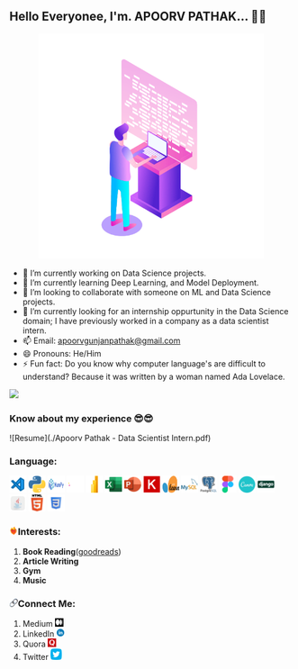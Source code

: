## Hello Everyonee, I'm. APOORV PATHAK... 👋👋

<p align = 'center'>
  <img src = './Logo/Computer Developer.gif' alt = 'Apoorv Pathak' width = '400' height = '400'>
</p>

<!--
**ApoorvPathak2003/ApoorvPathak2003** is a ✨ _special_ ✨ repository because its `README.md` (this file) appears on your GitHub profile.
Here are some ideas to get you started:
-->

- 🔭 I’m currently working on Data Science projects.
- 🌱 I’m currently learning Deep Learning, and Model Deployment.
- 👯 I’m looking to collaborate with someone on ML and Data Science projects.
- 🤔 I’m currently looking for an internship oppurtunity in the Data Science domain; I have previously worked in a company as a data scientist intern. 
- 📫 Email: apoorvgunjanpathak@gmail.com
- 😄 Pronouns: He/Him
- ⚡ Fun fact: Do you know why computer language's are difficult to understand? Because it was written by a woman named Ada Lovelace.

![](https://komarev.com/ghpvc/?username=ApoorvPathak2003)

### Know about my experience 😎😎
![Resume](./Apoorv Pathak - Data Scientist Intern.pdf)

### Language:
<img src = './Logo/VS Code.png' alt = 'VS Code' width = '30' height = '30'> <img src = './Logo/Python.png' alt = 'Python' width = '30' height = '30'> <img src = './Logo/NumPy.png' alt = 'NumPy' width = '30' height = '30'> <img src = './Logo/Pandas.svg' alt = 'Pandas' width = '30' height = '30'> <img src = './Logo/MS Power BI.png' alt = 'MS Power BI' width = '30' height = '30'> <img src = './Logo/MS Excel.png' alt = 'MS Excel' width = '30' height = '30'> <img src = './Logo/MS Powerpoint.png' alt = 'MS Powerpoint' width = '30' height = '30'> <img src = './Logo/Keras.svg' alt = 'Keras' width = '30' height = '30'> <img src = './Logo/sklearn.svg' alt = 'Sklearn' width = '30' height = '30'> <img src = './Logo/MySQL.png' alt = 'MySQL' width = '30' height = '30'> <img src = './Logo/PostgreSQL.png' alt = 'PostgreSQL' width = '30' height = '30'> <img src = './Logo/Figma.png' alt = 'Figma' width = '30' height = '30'>
<img src = './Logo/Canva.png' alt = 'Canva' width = '30' height = '30'> <img src = './Logo/Django.png' alt = 'Django' width = '30' height = '30'>
<img src = './Logo/Java.png' alt = 'Java' width = '30' height = '30'> <img src = './Logo/HTML.png' alt = 'HTML' width = '30' height = '30'>
<img src = './Logo/CSS.png' alt = 'CSS' width = '30' height = '30'>

### <img src = './Logo/Passion.gif' alt = 'Passion' width = '15' height = '15'>Interests:
1. **Book Reading**(<a href = 'https://www.goodreads.com/user/show/164208181-apoorv-gunjan-pathak'>goodreads</a>)
2. **Article Writing**
3. **Gym**
4. **Music**

### <img src = './Logo/Link.png' alt = 'Connect' width = '15' height = '15'>Connect Me:
1. Medium <a href = 'https://medium.com/@apoorvnpathak'><img src = './Logo/Medium.png' alt = 'Apoorv Pathak - Medium' width = '15' height = '15'></a>
2. LinkedIn <a href = 'https://www.linkedin.com/in/apoorv-pathak-a3b1931ba/'><img src = './Logo/LinkedIn.png' alt = 'Apoorv Pathak - LinkedIn' width = '15' height = '15'></a>
3. Quora <a href = 'https://www.quora.com/profile/Apoorv-Gunjan-Pathak'><img src = './Logo/Quora.png' alt = 'Apoorv Pathak - Quora' width = '15' height = '15'></a>
3. Twitter <a href = 'https://twitter.com/ApoorvPathak20'><img src = './Logo/Twitter.png' alt = 'Apoorv Pathak - Twitter' width = '20' height = '20'></a>

